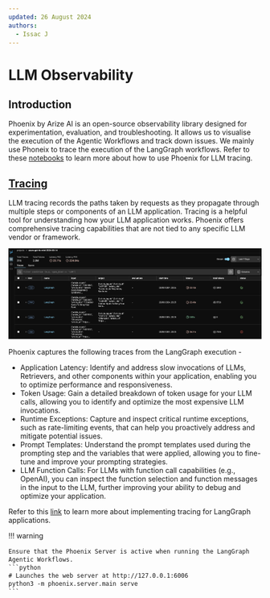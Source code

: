 ```yaml
---
updated: 26 August 2024
authors:
  - Issac J
---
```


# LLM Observability

## Introduction

Phoenix by Arize AI is an open-source observability library designed for experimentation, evaluation, and troubleshooting. It allows us to visualise the execution of the Agentic Workflows and track down issues.
We mainly use Phoneix to trace the execution of the LangGraph workflows. Refer to these [notebooks](https://docs.arize.com/phoenix/notebooks) to learn more about how to use Phoenix for LLM tracing.

## [Tracing](https://docs.arize.com/phoenix/tracing/llm-traces)

LLM tracing records the paths taken by requests as they propagate through multiple steps or components of an LLM application. Tracing is a helpful tool for understanding how your LLM application works. Phoenix offers comprehensive tracing capabilities that are not tied to any specific LLM vendor or framework.

![Tracing Overview](./img/phoenix-trace-overview.png)

Phoenix captures the following traces from the LangGraph execution -

- Application Latency: Identify and address slow invocations of LLMs, Retrievers, and other components within your application, enabling you to optimize performance and responsiveness.
- Token Usage: Gain a detailed breakdown of token usage for your LLM calls, allowing you to identify and optimize the most expensive LLM invocations.
- Runtime Exceptions: Capture and inspect critical runtime exceptions, such as rate-limiting events, that can help you proactively address and mitigate potential issues.
- Prompt Templates: Understand the prompt templates used during the prompting step and the variables that were applied, allowing you to fine-tune and improve your prompting strategies.
- LLM Function Calls: For LLMs with function call capabilities (e.g., OpenAI), you can inspect the function selection and function messages in the input to the LLM, further improving your ability to debug and optimize your application.

Refer to this [link](https://docs.arize.com/phoenix/tracing/integrations-tracing/langchain) to learn more about implementing tracing for LangGraph applications.

!!! warning

    Ensure that the Phoenix Server is active when running the LangGraph Agentic Workflows.
    ```python
    # Launches the web server at http://127.0.0.1:6006
    python3 -m phoenix.server.main serve
    ```
